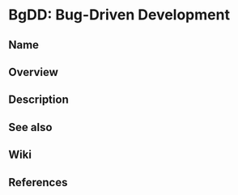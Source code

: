 # BgDD: Bug-Driven Development

## Name

## Overview

## Description

## See also

## Wiki

## References
